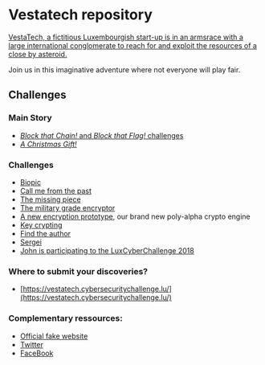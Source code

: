 # Vestatech repository

[VestaTech, a fictitious Luxembourgish start-up is in an armsrace with a large international conglomerate to reach for and exploit the resources of a close by asteroid.](https://www.linkedin.com/showcase/vestatech-luxembourg/)

Join us in this imaginative adventure where not everyone will play fair.

## Challenges

### Main Story
- [_Block that Chain!_ and _Block that Flag!_ challenges](blockchain-5.0-POC/chain)
- [_A Christmas Gift!_](Christmas%20gift/)

### Challenges
- [Biopic](challenges/biopic-challenge/biopic.base64)
- [Call me from the past](challenges/call-me-from-the-past/final.wav)
- [The missing piece](challenges/the-missing-piece/)
- [The military grade encryptor](challenges/the-military-grade-encryptor/)
- [A new encryption prototype](challenges/a-new-encryption-prototype/secret), our brand new poly-alpha crypto engine
- [Key crypting](challenges/key-crypting/secret)
- [Find the author](challenges/find-the-author/gift.cap)
- [Sergei](challenges/sergei/Sergei.png)
- [John is participating to the LuxCyberChallenge 2018](challenges/John_is_participating_to_the_LuxCyberChallenge_2018/Archive_18-12-19_08-26-14.har)


### Where to submit your discoveries?

- [https://vestatech.cybersecuritychallenge.lu/](https://vestatech.cybersecuritychallenge.lu/)

### Complementary ressources:

- [Official fake website](http://www.vestatech.lu)
- [Twitter](https://twitter.com/VestaTechSpace)
- [FaceBook](https://www.facebook.com/VestaTechLuxembourg/)
